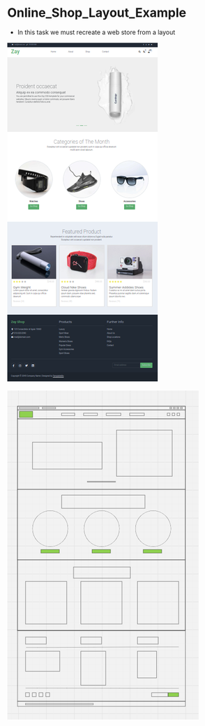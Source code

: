 # Online_Shop_Layout_Example
- In this task we must recreate a web store from a layout

![layout web-shop example](/assets/example/Screenshot%20from%202024-07-23%2011-31-20.png)



![layout of elements and modules](/assets/example/Screenshot%20from%202024-07-23%2011-30-22.png)